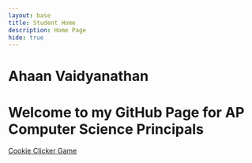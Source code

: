 ```yaml
---
layout: base
title: Student Home 
description: Home Page
hide: true
---
```


# Ahaan Vaidyanathan 
# Welcome to my GitHub Page for AP Computer Science Principals 

<a href="{{site.baseurl}}/cookie-clicker/" class="button-link">Cookie Clicker Game</a>



